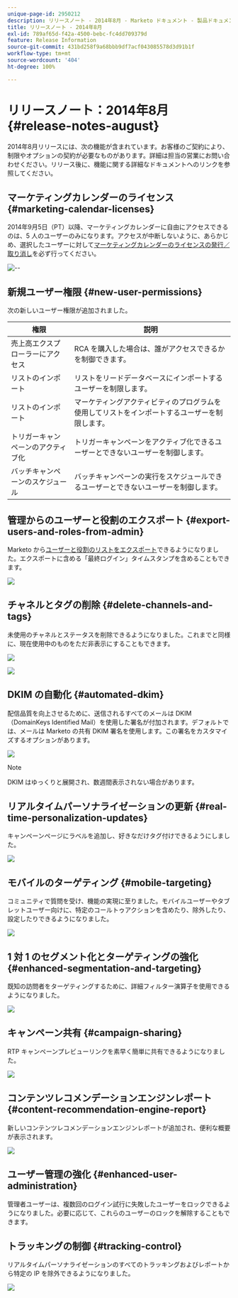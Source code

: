 ```yaml
---
unique-page-id: 2950212
description: リリースノート - 2014年8月 - Marketo ドキュメント - 製品ドキュメント
title: リリースノート - 2014年8月
exl-id: 789af65d-f42a-4500-bebc-fc4dd709379d
feature: Release Information
source-git-commit: 431bd258f9a68bbb9df7acf043085578d3d91b1f
workflow-type: tm+mt
source-wordcount: '404'
ht-degree: 100%

---
```


# リリースノート：2014年8月 {#release-notes-august}

2014年8月リリースには、次の機能が含まれています。お客様のご契約により、制限やオプションの契約が必要なものがあります。詳細は担当の営業にお問い合わせください。リリース後に、機能に関する詳細なドキュメントへのリンクを参照してください。

## マーケティングカレンダーのライセンス {#marketing-calendar-licenses}

2014年9月5日（PT）以降、マーケティングカレンダーに自由にアクセスできるのは、5 人のユーザーのみになります。アクセスが中断しないように、あらかじめ、選択したユーザーに対して[マーケティングカレンダーのライセンスの発行／取り消し](/help/marketo/product-docs/core-marketo-concepts/marketing-calendar/understanding-the-calendar/issue-revoke-a-marketing-calendar-license.md)を必ず行ってください。

![--](assets/image2014-9-16-9-3a45-3a52.png)

## 新規ユーザー権限 {#new-user-permissions}

次の新しいユーザー権限が追加されました。

| 権限 | 説明 |
|---|---|
| 売上高エクスプローラーにアクセス | RCA を購入した場合は、誰がアクセスできるかを制御できます。 |
| リストのインポート | リストをリードデータベースにインポートするユーザーを制限します。 |
| リストのインポート | マーケティングアクティビティのプログラムを使用してリストをインポートするユーザーを制限します。 |
| トリガーキャンペーンのアクティブ化 | トリガーキャンペーンをアクティブ化できるユーザーとできないユーザーを制御します。 |
| バッチキャンペーンのスケジュール | バッチキャンペーンの実行をスケジュールできるユーザーとできないユーザーを制御します。 |

## 管理からのユーザーと役割のエクスポート {#export-users-and-roles-from-admin}

Marketo から[ユーザーと役割のリストをエクスポート](/help/marketo/product-docs/administration/users-and-roles/export-a-list-of-users-and-roles.md)できるようになりました。エクスポートに含める「最終ログイン」タイムスタンプを含めることもできます。

![](assets/image2014-9-16-12-3a20-3a16.png)

## チャネルとタグの削除 {#delete-channels-and-tags}

未使用のチャネルとステータスを削除できるようになりました。これまでと同様に、現在使用中のものをただ非表示にすることもできます。

![](assets/image2014-9-16-12-3a20-3a30.png)

![](assets/image2014-9-16-12-3a23-3a4.png)

## DKIM の自動化 {#automated-dkim}

配信品質を向上させるために、送信されるすべてのメールは DKIM（DomainKeys Identified Mail）を使用した署名が付加されます。デフォルトでは、メールは Marketo の共有 DKIM 署名を使用します。この署名をカスタマイズするオプションがあります。

![](assets/image2014-9-16-12-3a23-3a16.png)

>[!NOTE]
>
>DKIM はゆっくりと展開され、数週間表示されない場合があります。

## リアルタイムパーソナライゼーションの更新 {#real-time-personalization-updates}

キャンペーンページにラベルを追加し、好きなだけタグ付けできるようにしました。

![](assets/image2014-9-16-12-3a23-3a28.png)

## モバイルのターゲティング {#mobile-targeting}

コミュニティで質問を受け、機能の実現に至りました。モバイルユーザーやタブレットユーザー向けに、特定のコールトゥアクションを含めたり、除外したり、設定したりできるようになりました。

![](assets/image2014-9-16-12-3a23-3a43.png)

## 1 対 1 のセグメント化とターゲティングの強化 {#enhanced-segmentation-and-targeting}

既知の訪問者をターゲティングするために、詳細フィルター演算子を使用できるようになりました。

![](assets/image2014-9-16-12-3a23-3a56.png)

## キャンペーン共有 {#campaign-sharing}

RTP キャンペーンプレビューリンクを素早く簡単に共有できるようになりました。

![](assets/image2014-9-16-12-3a24-3a22.png)

## コンテンツレコメンデーションエンジンレポート {#content-recommendation-engine-report}

新しいコンテンツレコメンデーションエンジンレポートが追加され、便利な概要が表示されます。

![](assets/image2014-9-16-12-3a24-3a42.png)

## ユーザー管理の強化 {#enhanced-user-administration}

管理者ユーザーは、複数回のログイン試行に失敗したユーザーをロックできるようになりました。必要に応じて、これらのユーザーのロックを解除することもできます。

## トラッキングの制御 {#tracking-control}

リアルタイムパーソナライゼーションのすべてのトラッキングおよびレポートから特定の IP を除外できるようになりました。

![](assets/image2014-9-16-12-3a24-3a55.png)
